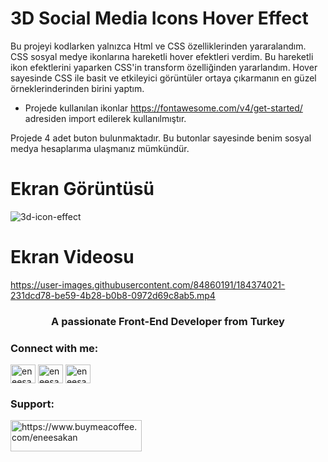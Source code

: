 # 3D Social Media Icons Hover Effect

Bu projeyi kodlarken yalnızca Html ve CSS  özelliklerinden yararalandım. CSS sosyal medye ikonlarına hareketli hover efektleri verdim. Bu hareketli ikon efektlerini yaparken CSS'in transform özelliğinden yararlandım. Hover sayesinde CSS ile basit ve etkileyici görüntüler ortaya çıkarmanın en güzel örneklerinderinden birini yaptım.

- Projede kullanılan ikonlar https://fontawesome.com/v4/get-started/ adresiden import edilerek kullanılmıştır. 

Projede 4 adet  buton bulunmaktadır. Bu butonlar sayesinde benim sosyal medya hesaplarıma ulaşmanız mümkündür.

# Ekran Görüntüsü

![3d-icon-effect](https://user-images.githubusercontent.com/84860191/184374684-77e1a5e3-e09d-4861-8feb-e4af7ec60fb4.png)

# Ekran Videosu

https://user-images.githubusercontent.com/84860191/184374021-231dcd78-be59-4b28-b0b8-0972d69c8ab5.mp4

<h3 align="center">A passionate Front-End Developer from Turkey</h3>

<h3 align="left">Connect with me:</h3>
<p align="left">
<a href="https://twitter.com/eneesakan" target="blank"><img align="center" src="https://raw.githubusercontent.com/rahuldkjain/github-profile-readme-generator/master/src/images/icons/Social/twitter.svg" alt="eneesakan" height="30" width="40" /></a>
<a href="https://linkedin.com/in/eneesakan" target="blank"><img align="center" src="https://raw.githubusercontent.com/rahuldkjain/github-profile-readme-generator/master/src/images/icons/Social/linked-in-alt.svg" alt="eneesakan" height="30" width="40" /></a>
<a href="https://instagram.com/eneesakan" target="blank"><img align="center" src="https://raw.githubusercontent.com/rahuldkjain/github-profile-readme-generator/master/src/images/icons/Social/instagram.svg" alt="eneesakan" height="30" width="40" /></a>
</p>

<h3 align="left">Support:</h3>
<p><a href="https://www.buymeacoffee.com/https://www.buymeacoffee.com/eneesakan"> <img align="left" src="https://cdn.buymeacoffee.com/buttons/v2/default-yellow.png" height="50" width="210" alt="https://www.buymeacoffee.com/eneesakan"/></a></p><br><br>
